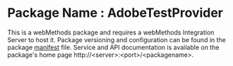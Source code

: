 # Package Name : AdobeTestProvider
This is a webMethods package and requires a webMethods Integration Server to host it. Package versioning and configuration can be found in the package [manifest](./AdobeTestProvider/manifest.v3) file. Service and API documentation is available on the package's home page http://&lt;server&gt;:&lt;port&gt;/&lt;packagename>.